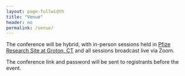 ```yaml
---
layout: page-fullwidth
title: "Venue"
header: no
permalink: /venue/
---
```


The conference will be hybrid, with in-person sessions held in [Pfize Research Site at Groton, CT](https://www.pfizer.com/groton-connecticut) and all sessions broadcast live via Zoom.

The conference link and password will be sent to registrants before the event.




